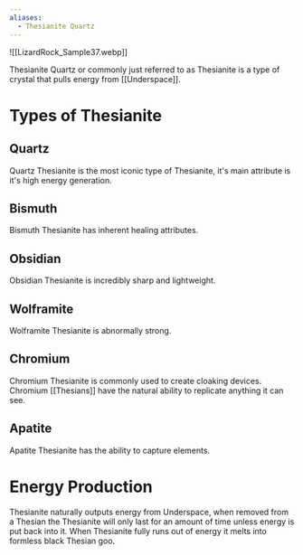 ```yaml
---
aliases:
  - Thesianite Quartz
---
```

![[LizardRock_Sample37.webp]]

Thesianite Quartz or commonly just referred to as Thesianite is a type of crystal that pulls energy from [[Underspace]].

# Types of Thesianite
## Quartz
Quartz Thesianite is the most iconic type of Thesianite, it's main attribute is it's high energy generation. 
## Bismuth
Bismuth Thesianite has inherent healing attributes.
## Obsidian
Obsidian Thesianite is incredibly sharp and lightweight. 
## Wolframite
Wolframite Thesianite is abnormally strong. 
## Chromium
Chromium Thesianite is commonly used to create cloaking devices. Chromium [[Thesians]] have the natural ability to replicate anything it can see.
## Apatite
Apatite Thesianite has the ability to capture elements.
# Energy Production
Thesianite naturally outputs energy from Underspace, when removed from a Thesian the Thesianite will only last for an amount of time unless energy is put back into it. When Thesianite fully runs out of energy it melts into formless black Thesian goo.
